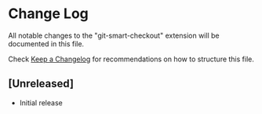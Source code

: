 # Change Log

All notable changes to the "git-smart-checkout" extension will be documented in this file.

Check [Keep a Changelog](http://keepachangelog.com/) for recommendations on how to structure this file.

## [Unreleased]

- Initial release